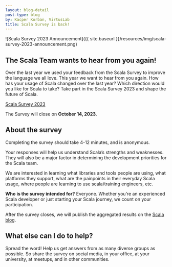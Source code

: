 ```yaml
---
layout: blog-detail
post-type: blog
by: Kacper Korban, VirtusLab
title: Scala Survey is back!
---
```


![Scala Survey 2023 Announcement]({{ site.baseurl }}/resources/img/scala-survey-2023-announcement.png)

## The Scala Team wants to hear from you again!

Over the last year we used your feedback from the Scala Survey to improve the language we all love. This year we want to hear from you again. How has your usage of Scala changed over the last year? Which direction would you like for Scala to take? Take part in the Scala Survey 2023 and shape the future of Scala.

[Scala Survey 2023](https://scala-survey-2023.virtuslab.com/)

The Survey will close on **October 14, 2023**.

## About the survey

Completing the survey should take 4-12 minutes, and is anonymous.

Your responses will help us understand Scala’s strengths and weaknesses. They will also be a major factor in determining the development priorities for the Scala team.

We are interested in learning what libraries and tools people are using, what platforms they support, what are the painpoints in their everyday Scala usage, where people are learning to use scala/training engineers, etc.


**Who is the survey intended for?** Everyone. Whether you’re an experienced Scala developer or just starting your Scala journey, we count on your participation.

After the survey closes, we will publish the aggregated results on the [Scala blog](https://www.scala-lang.org/blog/).


## What else can I do to help?

Spread the word! Help us get answers from as many diverse groups as possible. So share the survey on social media, in your office, at your university, at meetups, and in other communities.
